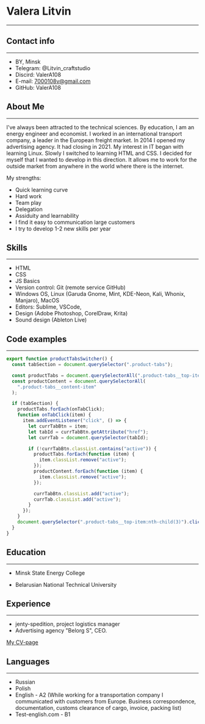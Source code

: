 # Valera Litvin

---

## Contact info

---

- BY, Minsk
- Telegram: @Litvin_craftstudio
- Discird: ValerA108
- E-mail: 7000108v@gmail.com
- GitHub: ValerA108

## About Me

---

I've always been attracted to the technical sciences. By education, I am an energy engineer and economist. I worked in an international transport company, a leader in the European freight market.
In 2014 I opened my advertising agency. It had closing in 2021.
My interest in IT began with learning Linux. Slowly I switched to learning HTML and CSS. I decided for myself that I wanted to develop in this direction. It allows me to work for the outside market from anywhere in the world where there is the internet.

My strengths:

- Quick learning curve
- Hard work
- Team play
- Delegation
- Assiduity and learnability
- I find it easy to communication large customers
- I try to develop 1-2 new skills per year

## Skills

---

- HTML
- CSS
- JS Basics
- Version control: Git (remote service GitHub)
- Windows OS, Linux (Garuda Gnome, Mint, KDE-Neon, Kali, Whonix, Manjaro), MacOS
- Editors: Sublime, VSCode,
- Design (Adobe Photoshop, CorelDraw, Krita)
- Sound design (Ableton Live)

## Code examples

---

```javascript
export function productTabsSwitcher() {
  const tabSection = document.querySelector(".product-tabs");

  const productTabs = document.querySelectorAll(".product-tabs__top-item");
  const productContent = document.querySelectorAll(
    ".product-tabs__content-item"
  );

  if (tabSection) {
    productTabs.forEach(onTabClick);
    function onTabClick(item) {
      item.addEventListener("click", () => {
        let currTabBtn = item;
        let tabId = currTabBtn.getAttribute("href");
        let currTab = document.querySelector(tabId);

        if (!currTabBtn.classList.contains("active")) {
          productTabs.forEach(function (item) {
            item.classList.remove("active");
          });
          productContent.forEach(function (item) {
            item.classList.remove("active");
          });

          currTabBtn.classList.add("active");
          currTab.classList.add("active");
        }
      });
    }
    document.querySelector(".product-tabs__top-item:nth-child(3)").click();
  }
}
```

## Education

---

- Minsk State Energy College

- Belarusian National Technical University

## Experience

---

- jenty-spedition, project logistics manager
- Advertising agency "Belorg S", CEO.

[My CV-page](https://valera108.github.io/rsschool-cv/cv)

## Languages

---

- Russian
- Polish
- English - A2 (While working for a transportation company I communicated with customers from Europe. Business correspondence, documentation, customs clearance of cargo, invoice, packing list)
- Test-english.com - B1
